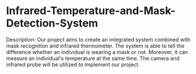 # Infrared-Temperature-and-Mask-Detection-System

Description: Our project aims to create an integrated system combined with mask recognition and infrared thermometer. The system is able to tell the difference whether an individual is wearing a mask or not. Moreover, it can measure an individual's temperature at the same time. The camera and infrared probe will be utilized to implement our project.

